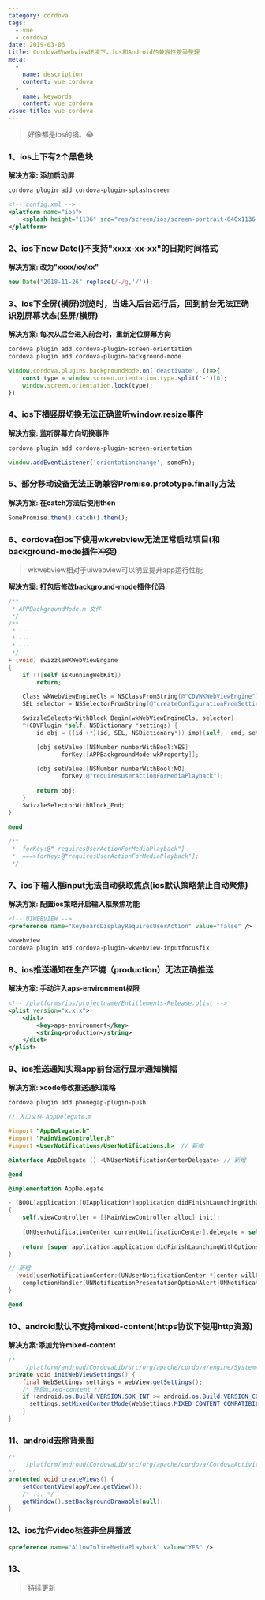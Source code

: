 ```yaml
---
category: cordova
tags:
  - vue
  - cordova
date: 2019-03-06
title: Cordova的webview环境下，ios和Android的兼容性差异整理
meta:
  -
    name: description
    content: vue cordova
  -
    name: keywords
    content: vue cordova
vssue-title: vue-cordova
---
```


> 好像都是ios的锅。😂

<!-- more -->

### 1、ios上下有2个黑色块

**解决方案: 添加启动屏**

```bash
cordova plugin add cordova-plugin-splashscreen
```

```xml
<!-- config.xml -->
<platform name="ios">
	<splash height="1136" src="res/screen/ios/screen-portrait-640x1136.png" width="640" />
</platform>
```

### 2、ios下new Date()不支持"xxxx-xx-xx"的日期时间格式

**解决方案: 改为"xxxx/xx/xx"**

```javascript
new Date("2018-11-26".replace(/-/g,'/'));
```

### 3、ios下全屏(横屏)浏览时，当进入后台运行后，回到前台无法正确识别屏幕状态(竖屏/横屏)

**解决方案: 每次从后台进入前台时，重新定位屏幕方向**

```bash
cordova plugin add cordova-plugin-screen-orientation
cordova plugin add cordova-plugin-background-mode
```

```javascript
window.cordova.plugins.backgroundMode.on('deactivate', ()=>{
	const type = window.screen.orientation.type.split('-')[0];
    window.screen.orientation.lock(type);
})
```

### 4、ios下横竖屏切换无法正确监听window.resize事件

**解决方案: 监听屏幕方向切换事件**

```bash
cordova plugin add cordova-plugin-screen-orientation
```

```javascript
window.addEventListener('orientationchange', someFn);
```

### 5、部分移动设备无法正确兼容Promise.prototype.finally方法

**解决方案: 在catch方法后使用then**

```javascript
SomePromise.then().catch().then();
```

### 6、cordova在ios下使用wkwebview无法正常启动项目(和background-mode插件冲突)

> wkwebview相对于uiwebview可以明显提升app运行性能

**解决方案: 打包后修改background-mode插件代码**

```objectivec
/**
 * APPBackgroundMode.m 文件
 */
/**
 * ···
 * ···
 * ···
 */
+ (void) swizzleWKWebViewEngine
{
    if (![self isRunningWebKit])
        return;

    Class wkWebViewEngineCls = NSClassFromString(@"CDVWKWebViewEngine");
    SEL selector = NSSelectorFromString(@"createConfigurationFromSettings:");

    SwizzleSelectorWithBlock_Begin(wkWebViewEngineCls, selector)
    ^(CDVPlugin *self, NSDictionary *settings) {
        id obj = ((id (*)(id, SEL, NSDictionary*))_imp)(self, _cmd, settings);

        [obj setValue:[NSNumber numberWithBool:YES]
               forKey:[APPBackgroundMode wkProperty]];

        [obj setValue:[NSNumber numberWithBool:NO]
               forKey:@"requiresUserActionForMediaPlayback"];
        
        return obj;
    }
    SwizzleSelectorWithBlock_End;
}

@end
    
/**
 *	forKey:@"_requiresUserActionForMediaPlayback"] 		
 *	===>forKey:@"requiresUserActionForMediaPlayback"];
 */
```

### 7、ios下输入框input无法自动获取焦点(ios默认策略禁止自动聚焦)

**解决方案: 配置ios策略开启输入框聚焦功能**

```xml
<!-- UIWEBVIEW -->
<preference name="KeyboardDisplayRequiresUserAction" value="false" />
```

```bash
wkwebview
cordova plugin add cordova-plugin-wkwebview-inputfocusfix
```

### 8、ios推送通知在生产环境（production）无法正确推送

**解决方案: 手动注入aps-environment权限**

```xml
<!-- /platforms/ios/projectname/Entitlements-Release.plist -->
<plist version="x.x.x">
    <dict>
        <key>aps-environment</key>
        <string>production</string>
    </dict>
</plist>
```
### 9、ios推送通知实现app前台运行显示通知横幅
**解决方案: xcode修改推送通知策略**

```bash
cordova plugin add phonegap-plugin-push
```

```objectivec
// 入口文件 AppDelegate.m

#import "AppDelegate.h"
#import "MainViewController.h"
#import <UserNotifications/UserNotifications.h>  // 新增

@interface AppDelegate () <UNUserNotificationCenterDelegate> // 新增

@end

@implementation AppDelegate

- (BOOL)application:(UIApplication*)application didFinishLaunchingWithOptions:(NSDictionary*)launchOptions
{
    self.viewController = [[MainViewController alloc] init];
    
    [UNUserNotificationCenter currentNotificationCenter].delegate = self; // 新增
    
    return [super application:application didFinishLaunchingWithOptions:launchOptions];
}

// 新增
- (void)userNotificationCenter:(UNUserNotificationCenter *)center willPresentNotification:(UNNotification *)notification withCompletionHandler:(void (^)(UNNotificationPresentationOptions options))completionHandler {
    completionHandler(UNNotificationPresentationOptionAlert|UNNotificationPresentationOptionSound|UNNotificationPresentationOptionBadge); // 此处配置通知允许的功能(横幅,声音,角标)
}

@end

```

### 10、android默认不支持mixed-content(https协议下使用http资源)

**解决方案:添加允许mixed-content**

```java
/*
	'/platform/androud/CordovaLib/src/org/apache/cordova/engine/SystemWebViewEngine.java' */
private void initWebViewSettings() {
    final WebSettings settings = webView.getSettings();
    /* 开启mixed-content */
    if (android.os.Build.VERSION.SDK_INT >= android.os.Build.VERSION_CODES.LOLLIPOP) {
      settings.setMixedContentMode(WebSettings.MIXED_CONTENT_COMPATIBILITY_MODE);
    }
}
```
### 11、android去除背景图

```java
/*
	'/platform/androud/CordovaLib/src/org/apache/cordova/CordovaActivity.java'
*/
protected void createViews() {
    setContentView(appView.getView());
   	/* ... */
    getWindow().setBackgroundDrawable(null);
}
```

### 12、ios允许video标签非全屏播放

```xml
<preference name="AllowInlineMediaPlayback" value="YES" />
```

### 13、






> 持续更新